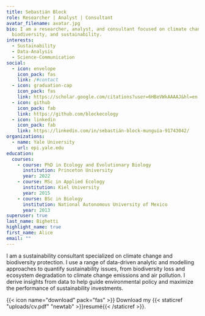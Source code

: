 ```yaml
---
title: Sebastián Block
role: Researcher | Analyst | Consultant
avatar_filename: avatar.jpg
bio: I am a researcher, analyst, and consultant focused on climate change,
  biodiversity, and sustainability.
interests:
  - Sustainability
  - Data-Analysis
  - Science-Communication
social:
  - icon: envelope
    icon_pack: fas
    link: /#contact
  - icon: graduation-cap
    icon_pack: fas
    link: https://scholar.google.com/citations?user=6HBeVWkAAAAJ&hl=en
  - icon: github
    icon_pack: fab
    link: https://github.com/blockecology
  - icon: linkedin
    icon_pack: fab
    link: https://linkedin.com/in/sebastián-block-munguía-91743042/
organizations:
  - name: Yale University
    url: epi.yale.edu
education:
  courses:
    - course: PhD in Ecology and Evolutionary Biology
      institution: Princeton University
      year: 2022
    - course: MSc in Applied Ecology
      institution: Kiel University
      year: 2015
    - course: BSc in Biology
      institution: National Autonomous University of Mexico
      year: 2013
superuser: true
last_name: Bighetti
highlight_name: true
first_name: Alice
email: ""
---
```

I am a sustainability consultant specialized on climate change and biodiversity protection. I use a range of data-driven analytic and modelling approaches to quantify sustainability issues, from biodiversity loss and ecosystem degradation to climate change emissions and air pollution. I derive insights from data to help guide environmental policy and maximize the performance of sustainability investments. 

{{< icon name="download" pack="fas" >}} Download my {{< staticref "uploads/cv.pdf" "newtab" >}}resumé{{< /staticref >}}.